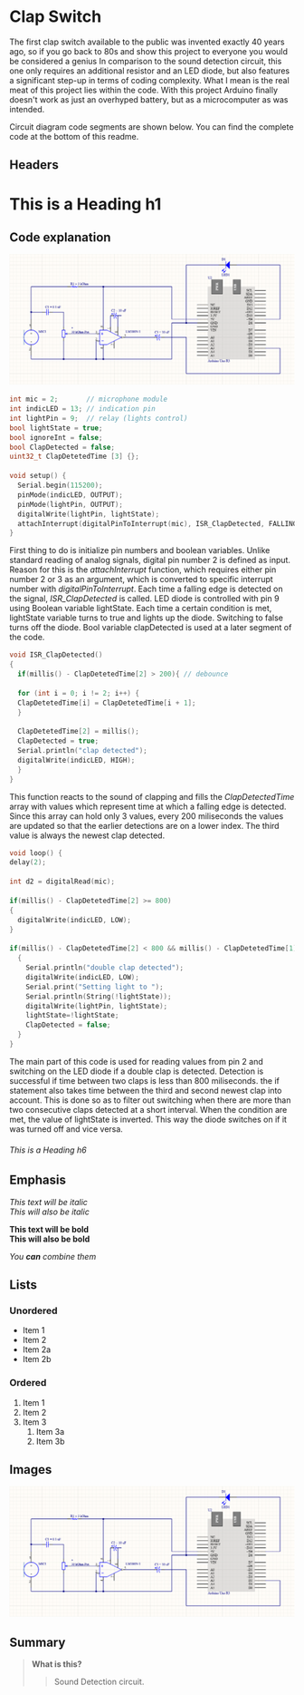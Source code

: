 # Clap Switch

The first clap switch available to the public was invented exactly 40 years ago, so if you go back to 80s and show this project to everyone you would be considered a genius 
In comparison to the sound detection circuit, this one only requires an additional resistor and an LED diode, but also features a significant step-up in terms of coding complexity.
What I mean is the real meat of this project lies within the code. With this project Arduino finally doesn't work as just an overhyped battery, but as a microcomputer as was intended.

Circuit diagram code segments are shown below. You can find the complete code at the bottom of this readme.   

## Headers

# This is a Heading h1
## Code explanation


![This is an alt text.](ledo.png "Circuit diagram.")

```c
int mic = 2;       // microphone module
int indicLED = 13; // indication pin
int lightPin = 9;  // relay (lights control)
bool lightState = true;
bool ignoreInt = false;
bool ClapDetected = false;
uint32_t ClapDetetedTime [3] {};

void setup() {
  Serial.begin(115200);
  pinMode(indicLED, OUTPUT);    
  pinMode(lightPin, OUTPUT);  
  digitalWrite(lightPin, lightState);
  attachInterrupt(digitalPinToInterrupt(mic), ISR_ClapDetected, FALLING);
}
```
First thing to do is initialize pin numbers and boolean variables. Unlike standard reading of analog signals, digital pin number 2 is defined as input.
Reason for this is the *attachInterrupt* function, which requires either pin number 2 or 3 as an argument, which is converted to specific interrupt number with *digitalPinToInterrupt*. Each time a falling edge is detected on the signal, *ISR_ClapDetected* is called.
LED diode is controlled with pin 9 using Boolean variable lightState. Each time a certain condition is met, lightState variable turns to true and lights up the diode. Switching to false turns off the diode.
Bool variable clapDetected is used at a later segment of the code.  

```c
void ISR_ClapDetected()
{
  if(millis() - ClapDetetedTime[2] > 200){ // debounce

  for (int i = 0; i != 2; i++) {
  ClapDetetedTime[i] = ClapDetetedTime[i + 1];
  }
  
  ClapDetetedTime[2] = millis();
  ClapDetected = true;
  Serial.println("clap detected");
  digitalWrite(indicLED, HIGH);
  }
}
```
This function reacts to the sound of clapping and fills the *ClapDetectedTime* array with values which represent time at which a falling edge is detected. 
Since this array can hold only 3 values, every 200 miliseconds the values are updated so that the earlier detections are on a lower index.
The third value is always the newest clap detected.
```c
void loop() {
delay(2);

int d2 = digitalRead(mic);

if(millis() - ClapDetetedTime[2] >= 800)
{
  digitalWrite(indicLED, LOW);
}

if(millis() - ClapDetetedTime[2] < 800 && millis() - ClapDetetedTime[1] < 800 && ClapDetected && ClapDetetedTime[1] - ClapDetetedTime[0]>=800)
  {
    Serial.println("double clap detected");
    digitalWrite(indicLED, LOW);
    Serial.print("Setting light to ");
    Serial.println(String(!lightState));
    digitalWrite(lightPin, lightState);
    lightState=!lightState;
    ClapDetected = false;
  }
}
```
The main part of this code is used for reading values from pin 2 and switching on the LED diode if a double clap is detected. Detection is successful if time between two claps is less than 800 miliseconds.
the if statement also takes time between the third and second newest clap into account. This is done so as to filter out switching when there are more than two consecutive claps detected at a short interval.
When the condition are met, the value of lightState is inverted. This way the diode switches on if it was turned off and vice versa.

###### This is a Heading h6

## Emphasis

*This text will be italic*  
_This will also be italic_

**This text will be bold**  
__This will also be bold__

_You **can** combine them_

## Lists

### Unordered

* Item 1
* Item 2
* Item 2a
* Item 2b

### Ordered

1. Item 1
2. Item 2
3. Item 3
    1. Item 3a
    2. Item 3b

## Images

![This is an alt text.](ledo.png "LED diode circuit.")

## Summary

> **What is this?**
>
>> Sound Detection circuit.
